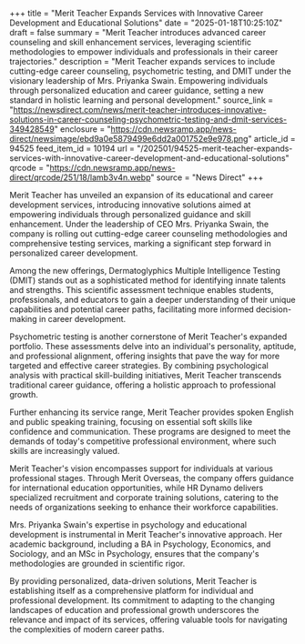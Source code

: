 +++
title = "Merit Teacher Expands Services with Innovative Career Development and Educational Solutions"
date = "2025-01-18T10:25:10Z"
draft = false
summary = "Merit Teacher introduces advanced career counseling and skill enhancement services, leveraging scientific methodologies to empower individuals and professionals in their career trajectories."
description = "Merit Teacher expands services to include cutting-edge career counseling, psychometric testing, and DMIT under the visionary leadership of Mrs. Priyanka Swain. Empowering individuals through personalized education and career guidance, setting a new standard in holistic learning and personal development."
source_link = "https://newsdirect.com/news/merit-teacher-introduces-innovative-solutions-in-career-counseling-psychometric-testing-and-dmit-services-349428549"
enclosure = "https://cdn.newsramp.app/news-direct/newsimage/ebd9a0e5879499e6dd2a001752e9e978.png"
article_id = 94525
feed_item_id = 10194
url = "/202501/94525-merit-teacher-expands-services-with-innovative-career-development-and-educational-solutions"
qrcode = "https://cdn.newsramp.app/news-direct/qrcode/251/18/lamb3v4n.webp"
source = "News Direct"
+++

<p>Merit Teacher has unveiled an expansion of its educational and career development services, introducing innovative solutions aimed at empowering individuals through personalized guidance and skill enhancement. Under the leadership of CEO Mrs. Priyanka Swain, the company is rolling out cutting-edge career counseling methodologies and comprehensive testing services, marking a significant step forward in personalized career development.</p><p>Among the new offerings, Dermatoglyphics Multiple Intelligence Testing (DMIT) stands out as a sophisticated method for identifying innate talents and strengths. This scientific assessment technique enables students, professionals, and educators to gain a deeper understanding of their unique capabilities and potential career paths, facilitating more informed decision-making in career development.</p><p>Psychometric testing is another cornerstone of Merit Teacher's expanded portfolio. These assessments delve into an individual's personality, aptitude, and professional alignment, offering insights that pave the way for more targeted and effective career strategies. By combining psychological analysis with practical skill-building initiatives, Merit Teacher transcends traditional career guidance, offering a holistic approach to professional growth.</p><p>Further enhancing its service range, Merit Teacher provides spoken English and public speaking training, focusing on essential soft skills like confidence and communication. These programs are designed to meet the demands of today's competitive professional environment, where such skills are increasingly valued.</p><p>Merit Teacher's vision encompasses support for individuals at various professional stages. Through Merit Overseas, the company offers guidance for international education opportunities, while HR Dynamo delivers specialized recruitment and corporate training solutions, catering to the needs of organizations seeking to enhance their workforce capabilities.</p><p>Mrs. Priyanka Swain's expertise in psychology and educational development is instrumental in Merit Teacher's innovative approach. Her academic background, including a BA in Psychology, Economics, and Sociology, and an MSc in Psychology, ensures that the company's methodologies are grounded in scientific rigor.</p><p>By providing personalized, data-driven solutions, Merit Teacher is establishing itself as a comprehensive platform for individual and professional development. Its commitment to adapting to the changing landscapes of education and professional growth underscores the relevance and impact of its services, offering valuable tools for navigating the complexities of modern career paths.</p>